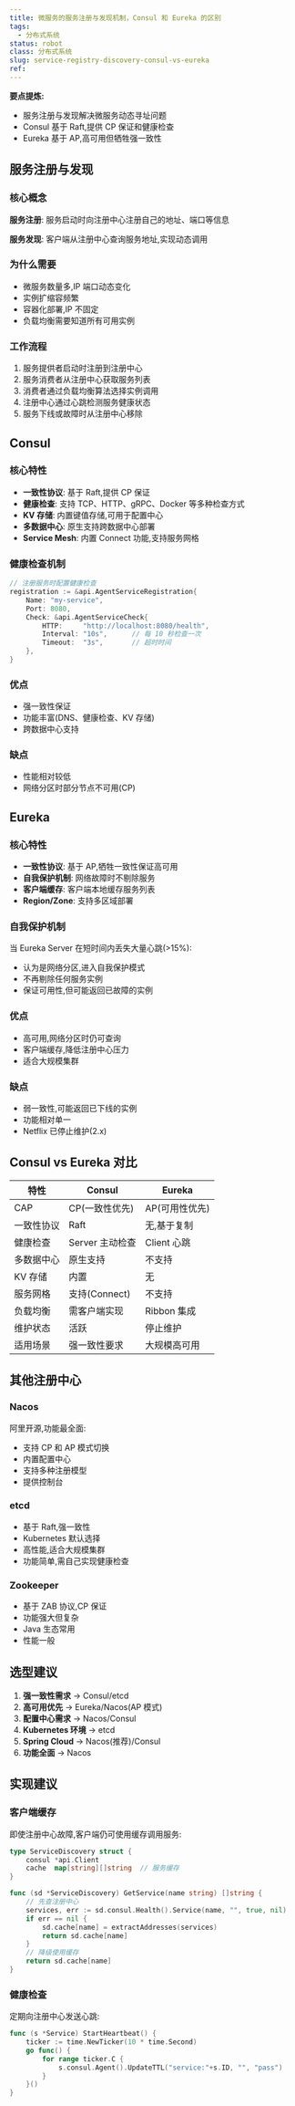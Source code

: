```yaml
---
title: 微服务的服务注册与发现机制，Consul 和 Eureka 的区别
tags:
  - 分布式系统
status: robot
class: 分布式系统
slug: service-registry-discovery-consul-vs-eureka
ref:
---
```


**要点提炼:**
- 服务注册与发现解决微服务动态寻址问题
- Consul 基于 Raft,提供 CP 保证和健康检查
- Eureka 基于 AP,高可用但牺牲强一致性

## 服务注册与发现

### 核心概念

**服务注册**: 服务启动时向注册中心注册自己的地址、端口等信息

**服务发现**: 客户端从注册中心查询服务地址,实现动态调用

### 为什么需要

- 微服务数量多,IP 端口动态变化
- 实例扩缩容频繁
- 容器化部署,IP 不固定
- 负载均衡需要知道所有可用实例

### 工作流程

1. 服务提供者启动时注册到注册中心
2. 服务消费者从注册中心获取服务列表
3. 消费者通过负载均衡算法选择实例调用
4. 注册中心通过心跳检测服务健康状态
5. 服务下线或故障时从注册中心移除

## Consul

### 核心特性

- **一致性协议**: 基于 Raft,提供 CP 保证
- **健康检查**: 支持 TCP、HTTP、gRPC、Docker 等多种检查方式
- **KV 存储**: 内置键值存储,可用于配置中心
- **多数据中心**: 原生支持跨数据中心部署
- **Service Mesh**: 内置 Connect 功能,支持服务网格

### 健康检查机制

```go
// 注册服务时配置健康检查
registration := &api.AgentServiceRegistration{
    Name: "my-service",
    Port: 8080,
    Check: &api.AgentServiceCheck{
        HTTP:     "http://localhost:8080/health",
        Interval: "10s",      // 每 10 秒检查一次
        Timeout:  "3s",       // 超时时间
    },
}
```

### 优点
- 强一致性保证
- 功能丰富(DNS、健康检查、KV 存储)
- 跨数据中心支持

### 缺点
- 性能相对较低
- 网络分区时部分节点不可用(CP)

## Eureka

### 核心特性

- **一致性协议**: 基于 AP,牺牲一致性保证高可用
- **自我保护机制**: 网络故障时不剔除服务
- **客户端缓存**: 客户端本地缓存服务列表
- **Region/Zone**: 支持多区域部署

### 自我保护机制

当 Eureka Server 在短时间内丢失大量心跳(>15%):
- 认为是网络分区,进入自我保护模式
- 不再剔除任何服务实例
- 保证可用性,但可能返回已故障的实例

### 优点
- 高可用,网络分区时仍可查询
- 客户端缓存,降低注册中心压力
- 适合大规模集群

### 缺点
- 弱一致性,可能返回已下线的实例
- 功能相对单一
- Netflix 已停止维护(2.x)

## Consul vs Eureka 对比

| 特性 | Consul | Eureka |
|------|--------|--------|
| CAP | CP(一致性优先) | AP(可用性优先) |
| 一致性协议 | Raft | 无,基于复制 |
| 健康检查 | Server 主动检查 | Client 心跳 |
| 多数据中心 | 原生支持 | 不支持 |
| KV 存储 | 内置 | 无 |
| 服务网格 | 支持(Connect) | 不支持 |
| 负载均衡 | 需客户端实现 | Ribbon 集成 |
| 维护状态 | 活跃 | 停止维护 |
| 适用场景 | 强一致性要求 | 大规模高可用 |

## 其他注册中心

### Nacos

阿里开源,功能最全面:
- 支持 CP 和 AP 模式切换
- 内置配置中心
- 支持多种注册模型
- 提供控制台

### etcd

- 基于 Raft,强一致性
- Kubernetes 默认选择
- 高性能,适合大规模集群
- 功能简单,需自己实现健康检查

### Zookeeper

- 基于 ZAB 协议,CP 保证
- 功能强大但复杂
- Java 生态常用
- 性能一般

## 选型建议

1. **强一致性需求** → Consul/etcd
2. **高可用优先** → Eureka/Nacos(AP 模式)
3. **配置中心需求** → Nacos/Consul
4. **Kubernetes 环境** → etcd
5. **Spring Cloud** → Nacos(推荐)/Consul
6. **功能全面** → Nacos

## 实现建议

### 客户端缓存

即使注册中心故障,客户端仍可使用缓存调用服务:

```go
type ServiceDiscovery struct {
    consul *api.Client
    cache  map[string][]string  // 服务缓存
}

func (sd *ServiceDiscovery) GetService(name string) []string {
    // 先查注册中心
    services, err := sd.consul.Health().Service(name, "", true, nil)
    if err == nil {
        sd.cache[name] = extractAddresses(services)
        return sd.cache[name]
    }
    // 降级使用缓存
    return sd.cache[name]
}
```

### 健康检查

定期向注册中心发送心跳:

```go
func (s *Service) StartHeartbeat() {
    ticker := time.NewTicker(10 * time.Second)
    go func() {
        for range ticker.C {
            s.consul.Agent().UpdateTTL("service:"+s.ID, "", "pass")
        }
    }()
}
```
